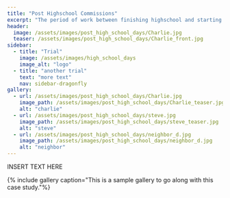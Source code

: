 ```yaml
---
title: "Post Highschool Commissions"
excerpt: "The period of work between finishing highschool and starting my Univesity adventures"
header:
  image: /assets/images/post_high_school_days/Charlie.jpg
  teaser: /assets/images/post_high_school_days/Charlie_front.jpg
sidebar:
  - title: "Trial"
    image: /assets/images/high_school_days
    image_alt: "logo"
  - title: "another trial"
    text: "more text"
    nav: sidebar-dragonfly
gallery:
  - url: /assets/images/post_high_school_days/Charlie.jpg
    image_path: /assets/images/post_high_school_days/Charlie_teaser.jpg
    alt: "charlie"
  - url: /assets/images/post_high_school_days/steve.jpg
    image_path: /assets/images/post_high_school_days/steve_teaser.jpg
    alt: "steve"
  - url: /assets/images/post_high_school_days/neighbor_d.jpg
    image_path: /assets/images/post_high_school_days/neighbor_d.jpg
    alt: "neighbor"
---
```


INSERT TEXT HERE

{% include gallery caption="This is a sample gallery to go along with this case study."%}
